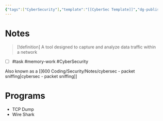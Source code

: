 ```yaml
---
{"tags":["CyberSecurity"],"template":"[[CyberSec Template]]","dg-publish":true,"permalink":"/600-coding/security/notes/cybersec-network-protocol-analyzers/","dgPassFrontmatter":true}
---
```



# Notes
> [!definition] 
> A tool designed to capture and analyze data traffic within a network

- [ ] #task #memory-work  #CyberSecurity 

Also known as a [[600 Coding/Security/Notes/cybersec - packet sniffing\|cybersec - packet sniffing]]
# Programs
- TCP Dump
- Wire Shark